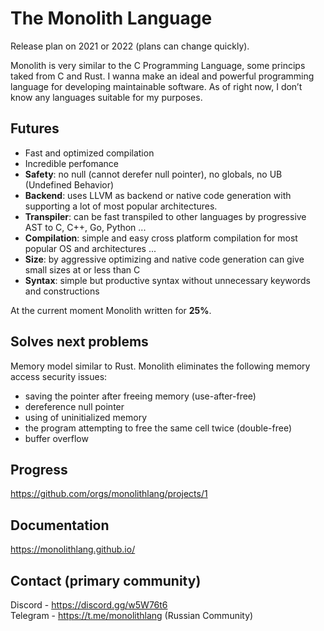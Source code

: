 # The Monolith Language
Release plan on 2021 or 2022 (plans can change quickly).

Monolith is very similar to the C Programming Language, some princips taked from C and Rust.
I wanna make an ideal and powerful programming language for developing maintainable software. As of right now, I don’t  know any languages suitable for my purposes.

## Futures
- Fast and optimized compilation
- Incredible perfomance
- **Safety**: no null (cannot derefer null pointer), no globals, no UB (Undefined Behavior)
- **Backend**: uses LLVM as backend or native code generation with supporting a lot of most popular architectures.
- **Transpiler**: can be fast transpiled to other languages by progressive AST to C, C++, Go, Python ...
- **Compilation**: simple and easy cross platform compilation for most popular OS and architectures ...
- **Size**: by aggressive optimizing and native code generation can give small sizes at or less than C
- **Syntax**: simple but productive syntax without unnecessary keywords and constructions

At the current moment Monolith written for **25%**.

## Solves next problems
Memory model similar to Rust. Monolith eliminates the following memory access security issues:
- saving the pointer after freeing memory (use-after-free)
- dereference null pointer
- using of uninitialized memory
- the program attempting to free the same cell twice (double-free)
- buffer overflow

## Progress
https://github.com/orgs/monolithlang/projects/1<br>

## Documentation
https://monolithlang.github.io/

## Contact (primary community)
Discord - https://discord.gg/w5W76t6<br>
Telegram - https://t.me/monolithlang (Russian Community)
